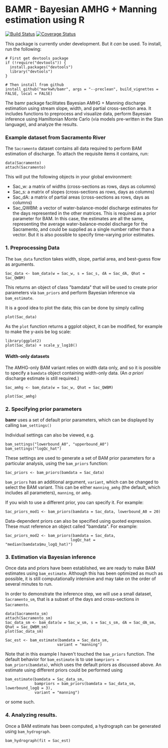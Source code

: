 # BAMR - Bayesian AMHG + Manning estimation using R

[![Build Status](https://travis-ci.org/markwh/bamr.svg?branch=master)](https://travis-ci.org/markwh/bamr)
[![Coverage Status](https://img.shields.io/codecov/c/github/markwh/bamr/master.svg)](https://codecov.io/github/markwh/bamr?branch=master)


This package is currently under development. But it *can* be used. To install, run the following:

```
# First get devtools package
if (!require("devtools")) {
  install.packages("devtools")
  library("devtools")
}

# Then install from github
install_github("markwh/bamr", args = "--preclean", build_vignettes = FALSE, local = FALSE)
```

The bamr package facilitates Bayesian AMHG + Manning discharge estimation using stream slope, width, and partial cross-section area. It includes functions to preprocess and visualize data, perform Bayesian inference using Hamiltonian Monte Carlo (via models pre-written in the Stan language), and analyze the results. 

### Example dataset from Sacramento River

The `Sacramento` dataset contains all data required to perform BAM estimation of discharge. To attach the requisite items it contains, run:

```
data(Sacramento)
attach(Sacramento)
```

This will put the following objects in your global environment:

- Sac_w: a matrix of widths (cross-sections as rows, days as columns)
- Sac_s: a matrix of slopes (cross-sections as rows, days as columns)
- Sac_dA: a matrix of partial areas (cross-sections as rows, days as columns)
- Sac_QWBM: a vector of water-balance-model discharge estimates for the days represented in the other matrices. This is required as a prior parameter for BAM. In this case, the estimates are all the same, representing the average water-balance-model discharge for the Sacramento, and could be supplied as a single number rather than a vector. But it is also possible to specify time-varying prior estimates.


### 1. Preprocessing Data

The `bam_data` function takes width, slope, partial area, and best-guess flow as arguments.

```
Sac_data <- bam_data(w = Sac_w, s = Sac_s, dA = Sac_dA, Qhat = Sac_QWBM)
```

This returns an object of class "bamdata" that will be used to create prior parameters via `bam_priors` and perform Bayesian inference via `bam_estimate`.

It is a good idea to plot the data; this can be done by simply calling

```
plot(Sac_data)
```

As the `plot` function returns a ggplot object, it can be modified, for example to make the y-axis be log scale:

```
library(ggplot2)
plot(Sac_data) + scale_y_log10()
```


#### Width-only datasets

The AMHG-only BAM variant relies on width data only, and so it is possible to specify a `bamdata` object containing width-only data. (An *a priori* discharge estimate is still required.)

```
Sac_amhg <- bam_data(w = Sac_w, Qhat = Sac_QWBM)

plot(Sac_amhg)
```


### 2. Specifying prior parameters

**bamr** uses a set of default prior parameters, which can be displayed by calling `bam_settings()`

Individual settings can also be viewed, e.g.

```
bam_settings("lowerbound_A0", "upperbound_A0")
bam_settings("logQc_hat")
```

These settings are used to generate a set of BAM prior parameters for a particular analysis, using the `bam_priors` function:

```
Sac_priors <- bam_priors(bamdata = Sac_data)
```

`bam_priors` has an additional argument, `variant`, which can be changed to select the BAM variant. This can be either `manning_amhg` (the default, which includes all parameters), `manning`, or `amhg`. 

If you wish to use a different prior, you can specify it. For example:

```
Sac_priors_mod1 <- bam_priors(bamdata = Sac_data, lowerbound_A0 = 20)
```

Data-dependent priors can also be specified using quoted expression. These must reference an object called "bamdata". For example:

```
Sac_priors_mod2 <- bam_priors(bamdata = Sac_data, 
                             logQc_hat = "median(bamdata$mu_logQ_hat)")
```


### 3. Estimation via Bayesian inference

Once data and priors have been established, we are ready to make BAM estimates using `bam_estimate`. Although this has been optimized as much as possible, it is still computationally intensive and may take on the order of several minutes to run. 

In order to demonstrate the inference step, we will use a small dataset, `Sacramento_sm`, that is a subset of the days and cross-sections in `Sacramento`. 

```
data(Sacramento_sm)
attach(Sacramento_sm)
Sac_data_sm <- bam_data(w = Sac_w_sm, s = Sac_s_sm, dA = Sac_dA_sm, Qhat = Sac_QWBM_sm)
plot(Sac_data_sm)
```

```
Sac_est <- bam_estimate(bamdata = Sac_data_sm,
                       variant = "manning")
```

Note that in this example I haven't touched the `bam_priors` function. The default behavior for `bam_estimate` is to use `bampriors = bam_priors(bamdata)`, which uses the default priors as discussed above. An estimate using different priors could be performed using 

```
bam_estimate(bamdata = Sac_data_sm, 
             bampriors = bam_priors(bamdata = Sac_data_sm, lowerbound_logQ = 3),
             variant = "manning")
```

or some such.

### 4. Analyzing results. 

Once a BAM estimate has been computed, a hydrograph can be generated using `bam_hydrograph`. 

```
bam_hydrograph(fit = Sac_est)
```
